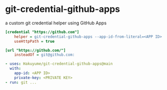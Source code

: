 # git-credential-github-apps

a custom git credential helper using GitHub Apps

```ini
[credential "https://github.com"]
	helper = git-credential-github-apps --app-id-from-literal=<APP ID> --private-key-from-file=<PRIVATE KEY>
	useHttpPath = true

[url "https://github.com/"]
	insteadOf = git@github.com:
```

```yaml
- uses: Hakuyume/git-credential-github-apps@main
  with:
    app-id: <APP ID>
    private-key: <PRIVATE KEY>
- run: git ...
```
